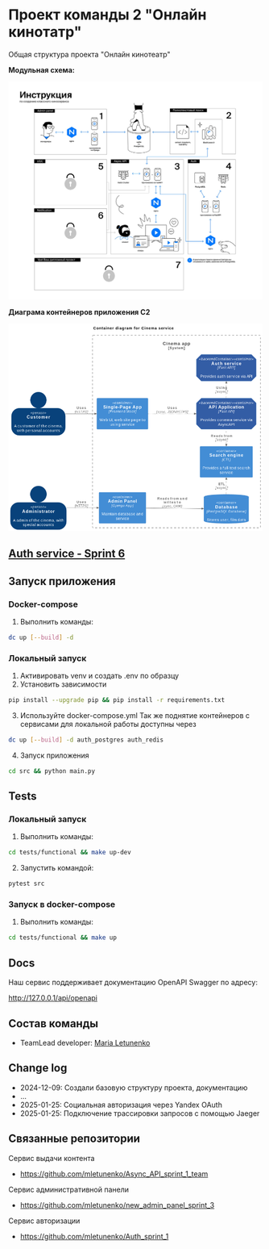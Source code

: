 # Проект команды 2 "Онлайн кинотатр"

Общая структура проекта "Онлайн кинотеатр"

**Модульная схема:**

![alt text](srs/attachements/image-2.png)

**Диаграма контейнеров приложения C2**

![alt text](srs/attachements/image-1.png)


## [Auth service - Sprint 6](srs/auth.md)

## Запуск приложения

### Docker-compose

1. Выполнить команды:
```bash
dc up [--build] -d
```

### Локальный запуск

1. Активировать venv и создать .env по образцу
2. Установить зависимости

```bash
pip install --upgrade pip && pip install -r requirements.txt
```
3. Используйте docker-compose.yml 
Так же поднятие контейнеров с сервисами для локальной работы доступны через 

```bash
dc up [--build] -d auth_postgres auth_redis
```

4. Запуск приложения

```bash
cd src && python main.py
```

## Tests

### Локальный запуск

1. Выполнить команды:

```bash
cd tests/functional && make up-dev
```
2. Запустить командой:

```bash
pytest src
```

### Запуск в docker-compose

1. Выполнить команды:

```bash
cd tests/functional && make up
```


## Docs

Наш сервис поддерживает документацию OpenAPI Swagger по адресу:

http://127.0.0.1/api/openapi

## Состав команды

- TeamLead developer: [Maria Letunenko](https://github.com/mletunenko)


## Change log

- 2024-12-09: Создали базовую структуру проекта, документацию
- ...
- 2025-01-25: Социальная авторизация через Yandex OAuth 
- 2025-01-25: Подключение трассировки запросов с помощью Jaeger

## Связанные репозитории

Сервис выдачи контента
- https://github.com/mletunenko/Async_API_sprint_1_team

Сервис административной панели 
- https://github.com/mletunenko/new_admin_panel_sprint_3

Сервис авторизации
- https://github.com/mletunenko/Auth_sprint_1
